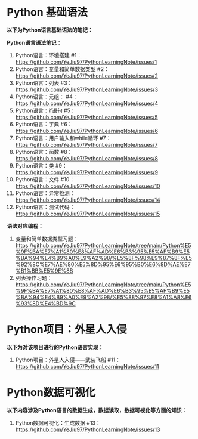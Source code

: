 
# Python 基础语法
**以下为Python语言基础语法的笔记：**

**Python语言语法笔记：**

1. Python语言：环境搭建 #1：https://github.com/YeJiu97/PythonLearningNote/issues/1
2. Python语言：变量和简单数据类型 #2：https://github.com/YeJiu97/PythonLearningNote/issues/2
3. Python语言：列表 #3：https://github.com/YeJiu97/PythonLearningNote/issues/3
4. Python语言：元组： #4：https://github.com/YeJiu97/PythonLearningNote/issues/4
5. Python语言：if语句 #5：https://github.com/YeJiu97/PythonLearningNote/issues/5
6. Python语言：字典 #6：https://github.com/YeJiu97/PythonLearningNote/issues/6
7. Python语言：用户输入和while循环 #7：https://github.com/YeJiu97/PythonLearningNote/issues/7
8. Python语言：函数 #8：https://github.com/YeJiu97/PythonLearningNote/issues/8
9. Python语言：类 #9：https://github.com/YeJiu97/PythonLearningNote/issues/9
10. Python语言：文件 #10：https://github.com/YeJiu97/PythonLearningNote/issues/10
11. Python语言：异常检测：https://github.com/YeJiu97/PythonLearningNote/issues/14
12. Python语言：测试代码：https://github.com/YeJiu97/PythonLearningNote/issues/15

**语法对应编程：**
1. 变量和简单数据类型习题：https://github.com/YeJiu97/PythonLearningNote/tree/main/Python%E5%9F%BA%E7%A1%80%E8%AF%AD%E6%B3%95%E5%AF%B9%E5%BA%94%E4%B9%A0%E9%A2%98/%E5%8F%98%E9%87%8F%E5%92%8C%E7%AE%80%E5%8D%95%E6%95%B0%E6%8D%AE%E7%B1%BB%E5%9E%8B
2. 列表操作习题：https://github.com/YeJiu97/PythonLearningNote/tree/main/Python%E5%9F%BA%E7%A1%80%E8%AF%AD%E6%B3%95%E5%AF%B9%E5%BA%94%E4%B9%A0%E9%A2%98/%E5%88%97%E8%A1%A8%E6%93%8D%E4%BD%9C


# Python项目：外星人入侵

**以下为对该项目进行的Python语言实现：**
1. Python项目：外星人入侵——武装飞船 #11：https://github.com/YeJiu97/PythonLearningNote/issues/11



# Python数据可视化

**以下内容涉及Python语言的数据生成，数据读取，数据可视化等方面的知识：**
1. Python数据可视化：生成数据 #13：https://github.com/YeJiu97/PythonLearningNote/issues/13
